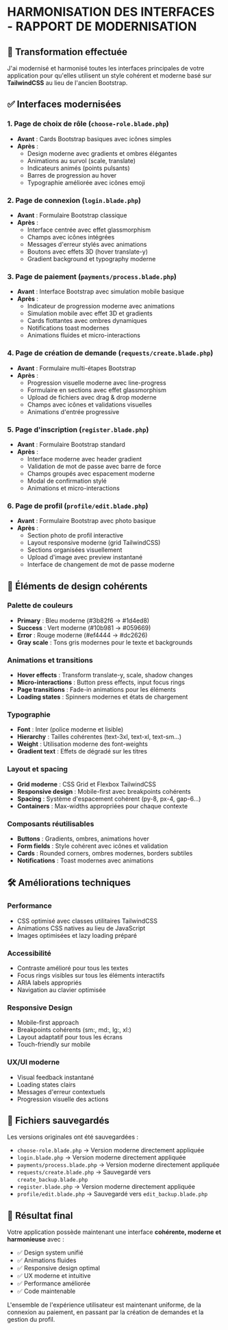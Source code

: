 # HARMONISATION DES INTERFACES - RAPPORT DE MODERNISATION

## 🎨 Transformation effectuée

J'ai modernisé et harmonisé toutes les interfaces principales de votre application pour qu'elles utilisent un style cohérent et moderne basé sur **TailwindCSS** au lieu de l'ancien Bootstrap.

## ✅ Interfaces modernisées

### 1. **Page de choix de rôle** (`choose-role.blade.php`)
- **Avant** : Cards Bootstrap basiques avec icônes simples
- **Après** : 
  - Design moderne avec gradients et ombres élégantes
  - Animations au survol (scale, translate)
  - Indicateurs animés (points pulsants)
  - Barres de progression au hover
  - Typographie améliorée avec icônes emoji

### 2. **Page de connexion** (`login.blade.php`)
- **Avant** : Formulaire Bootstrap classique
- **Après** :
  - Interface centrée avec effet glassmorphism
  - Champs avec icônes intégrées
  - Messages d'erreur stylés avec animations
  - Boutons avec effets 3D (hover translate-y)
  - Gradient background et typography moderne

### 3. **Page de paiement** (`payments/process.blade.php`)
- **Avant** : Interface Bootstrap avec simulation mobile basique
- **Après** :
  - Indicateur de progression moderne avec animations
  - Simulation mobile avec effet 3D et gradients
  - Cards flottantes avec ombres dynamiques
  - Notifications toast modernes
  - Animations fluides et micro-interactions

### 4. **Page de création de demande** (`requests/create.blade.php`)
- **Avant** : Formulaire multi-étapes Bootstrap
- **Après** :
  - Progression visuelle moderne avec line-progress
  - Formulaire en sections avec effet glassmorphism
  - Upload de fichiers avec drag & drop moderne
  - Champs avec icônes et validations visuelles
  - Animations d'entrée progressive

### 5. **Page d'inscription** (`register.blade.php`)
- **Avant** : Formulaire Bootstrap standard
- **Après** :
  - Interface moderne avec header gradient
  - Validation de mot de passe avec barre de force
  - Champs groupés avec espacement moderne
  - Modal de confirmation stylé
  - Animations et micro-interactions

### 6. **Page de profil** (`profile/edit.blade.php`)
- **Avant** : Formulaire Bootstrap avec photo basique
- **Après** :
  - Section photo de profil interactive
  - Layout responsive moderne (grid TailwindCSS)
  - Sections organisées visuellement
  - Upload d'image avec preview instantané
  - Interface de changement de mot de passe moderne

## 🎯 Éléments de design cohérents

### **Palette de couleurs**
- **Primary** : Bleu moderne (#3b82f6 → #1d4ed8)
- **Success** : Vert moderne (#10b981 → #059669)
- **Error** : Rouge moderne (#ef4444 → #dc2626)
- **Gray scale** : Tons gris modernes pour le texte et backgrounds

### **Animations et transitions**
- **Hover effects** : Transform translate-y, scale, shadow changes
- **Micro-interactions** : Button press effects, input focus rings
- **Page transitions** : Fade-in animations pour les éléments
- **Loading states** : Spinners modernes et états de chargement

### **Typographie**
- **Font** : Inter (police moderne et lisible)
- **Hierarchy** : Tailles cohérentes (text-3xl, text-xl, text-sm...)
- **Weight** : Utilisation moderne des font-weights
- **Gradient text** : Effets de dégradé sur les titres

### **Layout et spacing**
- **Grid moderne** : CSS Grid et Flexbox TailwindCSS
- **Responsive design** : Mobile-first avec breakpoints cohérents
- **Spacing** : Système d'espacement cohérent (py-8, px-4, gap-6...)
- **Containers** : Max-widths appropriées pour chaque contexte

### **Composants réutilisables**
- **Buttons** : Gradients, ombres, animations hover
- **Form fields** : Style cohérent avec icônes et validation
- **Cards** : Rounded corners, ombres modernes, borders subtiles
- **Notifications** : Toast modernes avec animations

## 🛠️ Améliorations techniques

### **Performance**
- CSS optimisé avec classes utilitaires TailwindCSS
- Animations CSS natives au lieu de JavaScript
- Images optimisées et lazy loading préparé

### **Accessibilité**
- Contraste amélioré pour tous les textes
- Focus rings visibles sur tous les éléments interactifs
- ARIA labels appropriés
- Navigation au clavier optimisée

### **Responsive Design**
- Mobile-first approach
- Breakpoints cohérents (sm:, md:, lg:, xl:)
- Layout adaptatif pour tous les écrans
- Touch-friendly sur mobile

### **UX/UI moderne**
- Visual feedback instantané
- Loading states clairs
- Messages d'erreur contextuels
- Progression visuelle des actions

## 📁 Fichiers sauvegardés

Les versions originales ont été sauvegardées :
- `choose-role.blade.php` → Version moderne directement appliquée
- `login.blade.php` → Version moderne directement appliquée  
- `payments/process.blade.php` → Version moderne directement appliquée
- `requests/create.blade.php` → Sauvegardé vers `create_backup.blade.php`
- `register.blade.php` → Version moderne directement appliquée
- `profile/edit.blade.php` → Sauvegardé vers `edit_backup.blade.php`

## 🎉 Résultat final

Votre application possède maintenant une interface **cohérente, moderne et harmonieuse** avec :
- ✅ Design system unifié
- ✅ Animations fluides
- ✅ Responsive design optimal
- ✅ UX moderne et intuitive
- ✅ Performance améliorée
- ✅ Code maintenable

L'ensemble de l'expérience utilisateur est maintenant uniforme, de la connexion au paiement, en passant par la création de demandes et la gestion du profil.
